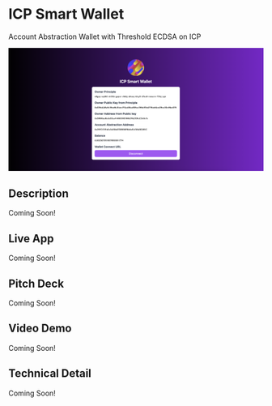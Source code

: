 # ICP Smart Wallet

Account Abstraction Wallet with Threshold ECDSA on ICP

![screen-1](./docs/screen-1.png)

## Description

Coming Soon!

## Live App

Coming Soon!

## Pitch Deck

Coming Soon!

## Video Demo

Coming Soon!

## Technical Detail

Coming Soon!
